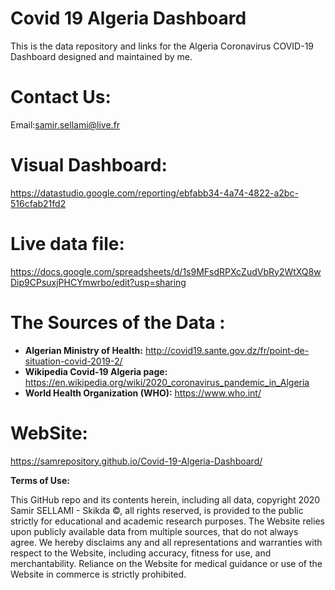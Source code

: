 # Covid 19 Algeria Dashboard
 This is the data repository and links for the Algeria Coronavirus COVID-19 Dashboard designed and maintained by me. 

# Contact Us: 
Email:samir.sellami@live.fr

# Visual Dashboard:
https://datastudio.google.com/reporting/ebfabb34-4a74-4822-a2bc-516cfab21fd2

# Live data file:
https://docs.google.com/spreadsheets/d/1s9MFsdRPXcZudVbRy2WtXQ8wDip9CPsuxjPHCYmwrbo/edit?usp=sharing

# The Sources of the Data :
- **Algerian Ministry of Health:**  http://covid19.sante.gov.dz/fr/point-de-situation-covid-2019-2/
- **Wikipedia Covid-19 Algeria page:**  https://en.wikipedia.org/wiki/2020_coronavirus_pandemic_in_Algeria
- **World Health Organization (WHO):** https://www.who.int/

# WebSite:
https://samrepository.github.io/Covid-19-Algeria-Dashboard/

**Terms of Use:**

This GitHub repo and its contents herein, including all data, copyright 2020 Samir SELLAMI - Skikda ©, all rights reserved, is provided to the public strictly for educational and academic research purposes. The Website relies upon publicly available data from multiple sources, that do not always agree. We hereby disclaims any and all representations and warranties with respect to the Website, including accuracy, fitness for use, and merchantability. Reliance on the Website for medical guidance or use of the Website in commerce is strictly prohibited.
